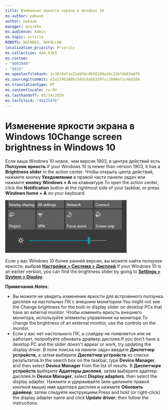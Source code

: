 ```yaml
---
title: Изменение яркости экрана в Windows 10
ms.author: pebaum
author: pebaum
manager: mnirkhe
ms.audience: Admin
ms.topic: article
ROBOTS: NOINDEX, NOFOLLOW
localization_priority: Priority
ms.collection: Adm_O365
ms.custom:
- "9002940"
- "5633"
ms.openlocfilehash: 1c3074df1e21e078c0058109a39c23b74b83e876
ms.sourcegitcommit: e3a1f96200bc58dc8a5b3597cc2600e71c4bd266
ms.translationtype: HT
ms.contentlocale: ru-RU
ms.lasthandoff: 05/14/2020
ms.locfileid: "44225476"
---
```

# <a name="change-screen-brightness-in-windows-10"></a><span data-ttu-id="1dd85-102">Изменение яркости экрана в Windows 10</span><span class="sxs-lookup"><span data-stu-id="1dd85-102">Change screen brightness in Windows 10</span></span>

<span data-ttu-id="1dd85-103">Если ваша Windows 10 новее, чем версия 1903, в центре действий есть **Ползунок яркость**.</span><span class="sxs-lookup"><span data-stu-id="1dd85-103">If your Windows 10 is newer than version 1903, it has a **Brightness slider** in the action center.</span></span> <span data-ttu-id="1dd85-104">Чтобы открыть центр действий, нажмите кнопку **Уведомление** в правой части панели задач или нажмите **кнопку Windows + A** на клавиатуре.</span><span class="sxs-lookup"><span data-stu-id="1dd85-104">To open the action center, click the **Notification** button at the rightmost side of your taskbar, or press **Windows home + A** on your keyboard.</span></span>

![Ползунок яркости](media/brightness-slider.png)

<span data-ttu-id="1dd85-106">Если у вас Windows 10 более ранней версии, вы можете найти ползунок яркости, выбрав **[Настройки > Система > Дисплей](ms-settings:display?activationSource=GetHelp)**.</span><span class="sxs-lookup"><span data-stu-id="1dd85-106">If your Windows 10 is an earlier version, you can find the brightness slider by going to **[Settings > System > Display](ms-settings:display?activationSource=GetHelp)**.</span></span>

<span data-ttu-id="1dd85-107">**Примечания.**</span><span class="sxs-lookup"><span data-stu-id="1dd85-107">**Notes**:</span></span>

- <span data-ttu-id="1dd85-108">Вы можете не увидеть изменение яркости для встроенного ползунка дисплея на настольных ПК с внешним монитором.</span><span class="sxs-lookup"><span data-stu-id="1dd85-108">You might not see the Change brightness for the built-in display slider on desktop PCs that have an external monitor.</span></span> <span data-ttu-id="1dd85-109">Чтобы изменить яркость внешнего монитора, используйте элементы управления на мониторе.</span><span class="sxs-lookup"><span data-stu-id="1dd85-109">To change the brightness of an external monitor, use the controls on the monitor.</span></span>
- <span data-ttu-id="1dd85-110">Если у вас нет настольного ПК, а слайдер не появляется или не работает, попробуйте обновить драйвер дисплея.</span><span class="sxs-lookup"><span data-stu-id="1dd85-110">If you don't have a desktop PC and the slider doesn't appear or work, try updating the display driver.</span></span> <span data-ttu-id="1dd85-111">В поле поиска на панели задач введите **Диспетчер устройств**, а затем выберите **Диспетчер устройств** из списка результатов.</span><span class="sxs-lookup"><span data-stu-id="1dd85-111">In the search box on the taskbar, type **Device Manager**, and then select **Device Manager** from the list of results.</span></span> <span data-ttu-id="1dd85-112">В **Диспетчере устройств** выберите **Адаптеры дисплея**, затем выберите адаптер дисплея.</span><span class="sxs-lookup"><span data-stu-id="1dd85-112">In **Device Manager**, select **Display adapters**, then select the display adapter.</span></span> <span data-ttu-id="1dd85-113">Нажмите и удерживайте (или щелкните правой кнопкой мыши) имя адаптера дисплея и нажмите **Обновить драйвер**; затем следуйте инструкциям.</span><span class="sxs-lookup"><span data-stu-id="1dd85-113">Press and hold (or right-click) the display adapter name and click **Update driver**; then follow the instructions.</span></span>
